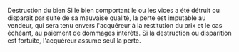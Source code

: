 Destruction du bien
Si le bien comportant le ou les vices a été détruit ou disparait par suite de sa mauvaise qualité, la perte est imputable au vendeur, qui sera tenu envers l'acquéreur à la restitution du prix et le cas échéant, au paiement de dommages intérêts.
Si la destruction ou disparition est fortuite, l'acquéreur assume seul la perte.